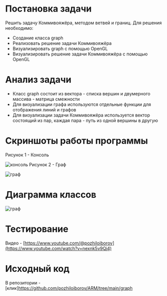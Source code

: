 # Постановка задачи # 

Решить задачу Коммивояжёра, методом ветвей и  границ.
Для решения необходимо:

- Создание класса graph 
- Реализовать решение задачи Коммивояжёра 
- Визуализировать graph с помощью OpenGL 
- Визуализировать решение задачи Коммивояжёра с помощью OpenGL 

# Анализ задачи #

- Класс graph состоит из вектора - списка вершин и двумерного массива - матрица смежности
- Для визуализации графа используются отдельные функции для отображения линий и графов 
- Для визуализации задачи Коммивояжёра используется вектор состоящий из пар, каждая пара -  путь из одной вершины в другую 

# Скриншоты работы программы #
Рисунок 1 - Консоль

![консоль](https://github.com/pozhiloiborov/ARM/assets/116288619/6094d14d-d9d1-42be-92f5-274d9bfb8426)
Рисунок 2 - Граф

![граф](https://github.com/pozhiloiborov/ARM/assets/116288619/ad7185d9-3b69-4051-9a98-d96705ae164a)

# Диаграмма классов

![граф](https://github.com/pozhiloiborov/ARM/assets/116288619/076c43a5-0342-4a93-b7c7-00bdb72afa5a)

# Тестирование #

Видео - [https://www.youtube.com/@pozhiloiborov](https://www.youtube.com/watch?v=nexnk5v9Qj4)

# Исходный код #

В репозитории - [*клик*]https://github.com/pozhiloiborov/ARM/tree/main/graph
